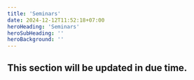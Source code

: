```yaml
---
title: 'Seminars'
date: 2024-12-12T11:52:18+07:00
heroHeading: 'Seminars'
heroSubHeading: ''
heroBackground: ''
---
```


## This section will be updated in due time.

<!-- Copiare i file in /content/laboratories/*.md per popolare questa sezione. Occorrono foto e dettagli. -->